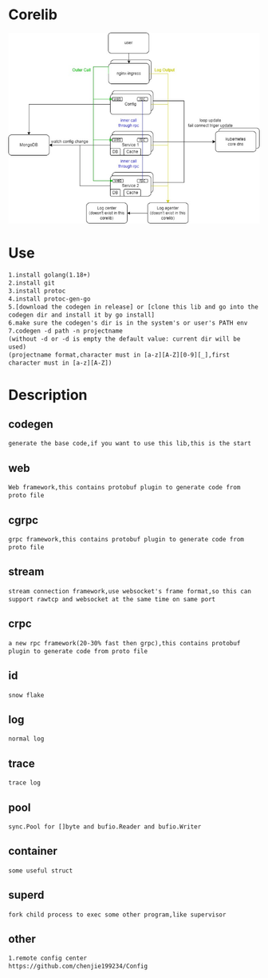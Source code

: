 # Corelib
![image](Corelib.jpg)
# Use
	1.install golang(1.18+)
	2.install git
	3.install protoc
	4.install protoc-gen-go
	5.[download the codegen in release] or [clone this lib and go into the codegen dir and install it by go install]
	6.make sure the codegen's dir is in the system's or user's PATH env
	7.codegen -d path -n projectname
	(without -d or -d is empty the default value: current dir will be used)
	(projectname format,character must in [a-z][A-Z][0-9][_],first character must in [a-z][A-Z])
# Description
## codegen
	generate the base code,if you want to use this lib,this is the start
## web
	Web framework,this contains protobuf plugin to generate code from proto file
## cgrpc
	grpc framework,this contains protobuf plugin to generate code from proto file
## stream
	stream connection framework,use websocket's frame format,so this can support rawtcp and websocket at the same time on same port
## crpc
	a new rpc framework(20-30% fast then grpc),this contains protobuf plugin to generate code from proto file
## id
	snow flake
## log
	normal log
## trace
	trace log
## pool
	sync.Pool for []byte and bufio.Reader and bufio.Writer
## container
	some useful struct
## superd
	fork child process to exec some other program,like supervisor
## other
	1.remote config center
	https://github.com/chenjie199234/Config
